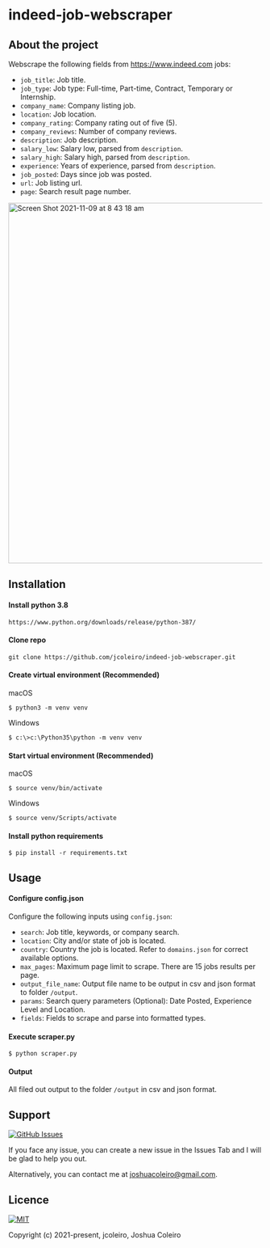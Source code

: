 # indeed-job-webscraper

About the project
--
Webscrape the following fields from https://www.indeed.com jobs:

- `job_title`: Job title.
- `job_type`: Job type: Full-time, Part-time, Contract, Temporary or Internship.
- `company_name`: Company listing job.
- `location`: Job location.
- `company_rating`: Company rating out of five (5).
- `company_reviews`: Number of company reviews.
- `description`: Job description.
- `salary_low`:  Salary low, parsed from `description`.
- `salary_high`: Salary high, parsed from `description`.
- `experience`: Years of experience, parsed from `description`.
- `job_posted`: Days since job was posted.
- `url`: Job listing url.
- `page`: Search result page number.


<img width="713" alt="Screen Shot 2021-11-09 at 8 43 18 am" src="https://user-images.githubusercontent.com/61095925/140824583-d20fc240-3c0d-442c-abc5-86df7ea0e766.png">

Installation
--

#### Install python 3.8 ####
    https://www.python.org/downloads/release/python-387/

#### Clone repo ####

    git clone https://github.com/jcoleiro/indeed-job-webscraper.git

#### Create virtual environment (Recommended) ####

macOS

    $ python3 -m venv venv

Windows

    $ c:\>c:\Python35\python -m venv venv

#### Start virtual environment (Recommended) ####

macOS

    $ source venv/bin/activate

Windows

    $ source venv/Scripts/activate

#### Install python requirements ####

    $ pip install -r requirements.txt

Usage
--

#### Configure config.json ####

Configure the following inputs using `config.json`:
- `search`: Job title, keywords, or company search.
- `location`: City and/or state of job is located.
- `country`: Country the job is located. Refer to `domains.json` for correct available options.
- `max_pages`:  Maximum page limit to scrape. There are 15 jobs results per page.
- `output_file_name`: Output file name to be output in csv and json format to folder `/output`.
- `params`: Search query parameters (Optional): Date Posted, Experience Level and Location.
- `fields`: Fields to scrape and parse into formatted types.

#### Execute scraper.py ####

    $ python scraper.py

#### Output ####

All filed out output to the folder `/output` in csv and json format.

Support
--

[![GitHub Issues](https://img.shields.io/github/issues/harismuneer/Ultimate-Facebook-Scraper.svg?style=flat&label=Issues&maxAge=2592000)](https://github.com/jcoleiro/indeed-job-webscraper/issues)

If you face any issue, you can create a new issue in the Issues Tab and I will be glad to help you out.

Alternatively, you can contact me at joshuacoleiro@gmail.com.

Licence
--
[![MIT](https://img.shields.io/cocoapods/l/AFNetworking.svg?style=style&label=License&maxAge=2592000)](LICENSE)

Copyright (c) 2021-present, jcoleiro, Joshua Coleiro

